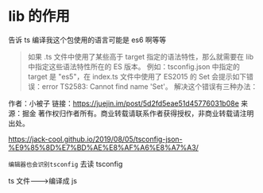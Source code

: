 # lib 的作用

告诉 ts 编译我这个包使用的语言可能是 es6 啊等等

> 如果 .ts 文件中使用了某些高于 target 指定的语法特性，那么就需要在 lib 中指定这些语法特性所在的 ES 版本。
> 例如：tsconfig.json 中指定的 target 是 "es5"，在 index.ts 文件中使用了 ES2015 的 Set 会提示如下错误：error TS2583: Cannot find name 'Set'。
> 解决这个错误有三种办法：

作者：小被子
链接：https://juejin.im/post/5d2fd5eae51d45776031b08e
来源：掘金
著作权归作者所有。商业转载请联系作者获得授权，非商业转载请注明出处。

https://jack-cool.github.io/2019/08/05/tsconfig-json-%E9%85%8D%E7%BD%AE%E8%AF%A6%E8%A7%A3/

`编辑器也会识别tsconfig` 去读 tsconfig

ts 文件--->编译成 js
